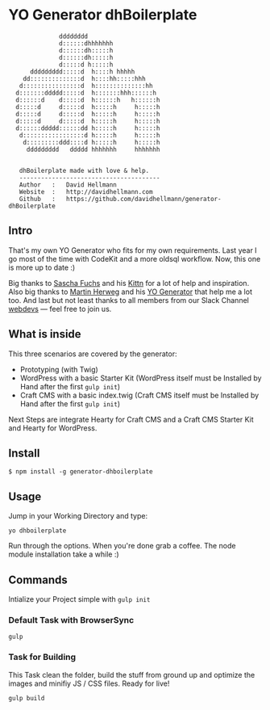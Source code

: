 # YO Generator dhBoilerplate

```
              dddddddd
              d::::::dhhhhhhh
              d::::::dh:::::h
              d::::::dh:::::h
              d:::::d h:::::h
      ddddddddd:::::d  h::::h hhhhh
    dd::::::::::::::d  h::::hh:::::hhh
   d::::::::::::::::d  h::::::::::::::hh
  d:::::::ddddd:::::d  h:::::::hhh::::::h
  d::::::d    d:::::d  h::::::h   h::::::h
  d:::::d     d:::::d  h:::::h     h:::::h
  d:::::d     d:::::d  h:::::h     h:::::h
  d:::::d     d:::::d  h:::::h     h:::::h
  d::::::ddddd::::::dd h:::::h     h:::::h
   d:::::::::::::::::d h:::::h     h:::::h
    d:::::::::ddd::::d h:::::h     h:::::h
     ddddddddd   ddddd hhhhhhh     hhhhhhh


   dhBoilerplate made with love & help.
   ---------------------------------------
   Author   :   David Hellmann
   Website  :   http://davidhellmann.com
   Github   :   https://github.com/davidhellmann/generator-dhBoilerplate
```


## Intro
That's my own YO Generator who fits for my own requirements.
Last year I go most of the time with CodeKit and a more oldsql workflow.
Now, this one is more up to date :)

Big thanks to [Sascha Fuchs](https://github.com/gisu) and his [Kittn](http://kittn.de/) for a lot of help and inspiration.
Also big thanks to [Martin Herweg](https://github.com/martinherweg) and his [YO Generator](https://www.npmjs.com/package/generator-mh-boilerplate) that help me a lot too.
And last but not least thanks to all members from our Slack Channel [webdevs](http://webdevs.xyz/) — feel free to join us.


## What is inside
This three scenarios are covered by the generator:

- Prototyping (with Twig)
- WordPress with a basic Starter Kit (WordPress itself must be Installed by Hand after the first `gulp init`)
- Craft CMS with a basic index.twig (Craft CMS itself must be Installed by Hand after the first `gulp init`)

Next Steps are integrate Hearty for Craft CMS and a Craft CMS Starter Kit and Hearty for WordPress.


## Install
```
$ npm install -g generator-dhboilerplate
```


## Usage
Jump in your Working Directory and type:

```
yo dhboilerplate
```
Run through the options. When you're done grab a coffee. The node module installation take a while :)


## Commands
Intialize your Project simple with `gulp init`


### Default Task with BrowserSync

```
gulp
```


### Task for Building
This Task clean the folder, build the stuff from ground up and optimize the images and minifiy JS / CSS files. Ready for live!

```
gulp build
```
